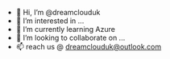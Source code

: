 - 👋 Hi, I’m @dreamclouduk
- 👀 I’m interested in ...
- 🌱 I’m currently learning Azure
- 💞️ I’m looking to collaborate on ...
- 📫 reach us @ dreamclouduk@outlook.com

<!---
dreamclouduk/dreamclouduk is a ✨ special ✨ repository because its `README.md` (this file) appears on your GitHub profile.
You can click the Preview link to take a look at your changes.
--->
